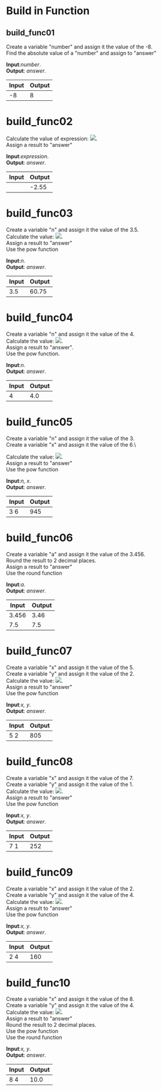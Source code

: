 # Build in Function

## build_func01

Create a variable "number"  and assign it the value of the -8.\
Find the absolute value of a "number" and assign to  "answer" 

**Input**:*number*.\
**Output**: *answer*.

|   **Input**   |   **Output**    |
|---------------|-----------------|
|-8             |8                |

# build_func02

Calculate the value of expression:  <img src="https://latex.codecogs.com/gif.latex?\3(\frac{7}{5}-\frac{9}{4})">.\
Assign a result to "answer"

**Input**:*expression*.\
**Output**: *answer*.

|   **Input**   |   **Output**    |
|---------------|-----------------|
|               |-2.55            |

# build_func03

Create a variable "n"  and assign it the value of the  3.5.\
Calculate the value:  <img src="https://latex.codecogs.com/gif.latex?\3(n+1)^{2}">.\
Assign a result to "answer"\
Use the pow function

**Input**:*n*.\
**Output**: *answer*.

|   **Input**   |   **Output**    |
|---------------|-----------------|
|3.5           |60.75            |

# build_func04

Create a variable "n"  and assign it the value of the 4.\
Calculate the value: <img src="https://latex.codecogs.com/gif.latex?\(\frac{2+n}{3})^{2}">.\
Assign a result to "answer".\
Use the pow function.

**Input**:*n*.\
**Output**: *answer*.

|   **Input**   |   **Output**    |
|---------------|-----------------|
|4              |4.0              |

# build_func05

Create a variable "n"  and assign it the value of the 3.\
Create a variable "x"  and assign it the value of the 6.\

Calculate the value: <img src="https://latex.codecogs.com/gif.latex?\(x^{n}+n^{x})">.\
Assign a result to "answer"\
Use the pow function

**Input**:*n, x*.\
**Output**: *answer*.

|   **Input**   |   **Output**    |
|---------------|-----------------|
|3 6            |945              |

# build_func06

Create a variable "a"  and assign it the value of the 3.456.\
Round the result to 2 decimal places.\
Assign a result to "answer"\
Use the round function

**Input**:*a*.\
**Output**: *answer*.

|   **Input**   |   **Output**    |
|---------------|-----------------|
|3.456          |3.46             |
|7.5            |7.5             |

# build_func07

Create a variable "x"  and assign it the value of the 5.\
Create a variable "y"  and assign it the value of the 2.\
Calculate the value: <img src="https://latex.codecogs.com/gif.latex?\(x^{2}+6x^{3}+3xy)">.\
Assign a result to "answer"\
Use the pow function

**Input**:*x, y*.\
**Output**: *answer*.

|   **Input**   |   **Output**    |
|---------------|-----------------|
|5 2            |805              |

# build_func08

Create a variable "x"  and assign it the value of the 7.\
Create a variable "y"  and assign it the value of the 1.\
Calculate the value: <img src="https://latex.codecogs.com/gif.latex?\5x^{2}y^{3}+xy^{2}">.\
Assign a result to "answer"\
Use the pow function

**Input**:*x, y*.\
**Output**: *answer*.

|   **Input**   |   **Output**    |
|---------------|-----------------|
|7 1            |252              |

# build_func09

Create a variable "x"  and assign it the value of the 2.\
Create a variable "y"  and assign it the value of the 4.\
Calculate the value: <img src="https://latex.codecogs.com/gif.latex?\2(y^{3}+x^{2}y)">.\
Assign a result to "answer"\
Use the pow function

**Input**:*x, y*.\
**Output**: *answer*.

|   **Input**   |   **Output**    |
|---------------|-----------------|
|2 4            |160              |

# build_func10

Create a variable "x"  and assign it the value of the 8.\
Create a variable "y"  and assign it the value of the 4.\
Calculate the value: <img src="https://latex.codecogs.com/gif.latex?\3y^{\frac{1}{2}}+x^{\frac{2}{3}}">.\
Assign a result to "answer"\
Round the result to 2 decimal places.\
Use the pow function\
Use the round function

**Input**:*x, y*.\
**Output**: *answer*.

|   **Input**   |   **Output**    |
|---------------|-----------------|
|8 4            |10.0              |

